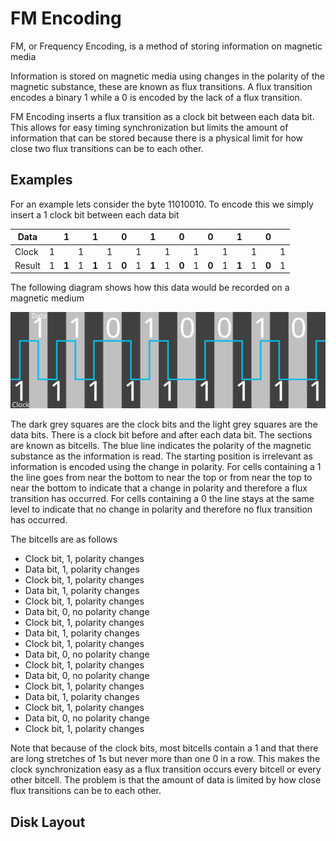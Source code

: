 # FM Encoding

FM, or Frequency Encoding, is a method of storing information on magnetic media

Information is stored on magnetic media using changes in the polarity of the magnetic substance, these are known as flux transitions.
A flux transition encodes a binary 1 while a 0 is encoded by the lack of a flux transition.

FM Encoding inserts a flux transition as a clock bit between each data bit. This allows for easy timing synchronization but limits the 
amount of information that can be stored because there is a physical limit for how close two flux transitions can be to
each other.

## Examples

For an example lets consider the byte 11010010. To encode this we simply insert a 1 clock bit between each data bit

| Data | | 1| | 1| | 0| | 1| | 0| | 0| | 1| | 0 | |
| --- | :---: | :---: | :---: | :---: | :---: | :---: | :---: | :---: | :---: | :---: | :---: | :---: | :---: | :---: | :---: | :---: | :---: |
| Clock | 1 | | 1 | | 1 | | 1 | | 1 | | 1 | | 1 | | 1 |  | 1 |
| Result | 1 | **1** | 1 | **1** | 1 | **0** | 1 | **1** | 1 | **0** | 1 | **0** | 1 | **1** | 1 | **0** | 1 |

The following diagram shows how this data would be recorded on a magnetic medium

![A diagram showing how information is encoded with FM Encoding](FM_Data.svg)

The dark grey squares are the clock bits and the light grey squares are the data bits. There is a clock bit before and after each data bit.
The sections are known as bitcells. The blue line indicates the polarity of the magnetic substance as the information is read. The starting
position is irrelevant as information is encoded using the change in polarity. For cells containing a 1 the line goes from near the bottom
to near the top or from near the top to near the bottom to indicate that a change in polarity and therefore a flux transition has occurred. 
For cells containing a 0 the line stays at the same level to indicate that no change in polarity and therefore no flux transition has occurred.

The bitcells are as follows

* Clock bit, 1, polarity changes
* Data bit, 1, polarity changes
* Clock bit, 1, polarity changes
* Data bit, 1, polarity changes
* Clock bit, 1, polarity changes
* Data bit, 0, no polarity change
* Clock bit, 1, polarity changes
* Data bit, 1, polarity changes
* Clock bit, 1, polarity changes
* Data bit, 0, no polarity change
* Clock bit, 1, polarity changes
* Data bit, 0, no polarity change
* Clock bit, 1, polarity changes
* Data bit, 1, polarity changes
* Clock bit, 1, polarity changes
* Data bit, 0, no polarity change
* Clock bit, 1, polarity changes

Note that because of the clock bits, most bitcells contain a 1 and that there are long stretches of 1s but never more than one 0 in a row.
This makes the clock synchronization easy as a flux transition occurs every bitcell or every other bitcell. The problem is that the
amount of data is limited by how close flux transitions can be to each other.

## Disk Layout